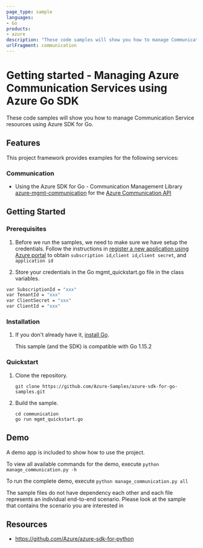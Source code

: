 ```yaml
---
page_type: sample
languages:
- Go
products:
- azure
description: "These code samples will show you how to manage Communication Service resources using Azure SDK for Go."
urlFragment: communication
---
```


# Getting started - Managing Azure Communication Services using Azure Go SDK

These code samples will show you how to manage Communication Service resources using Azure SDK for Go.

## Features

This project framework provides examples for the following services:

### Communication
* Using the Azure SDK for Go - Communication Management Library [azure-mgmt-communication](github.com/Azure/azure-sdk-for-go/services/preview/communication/mgmt/2020-08-20-preview/communication) for the [Azure Communication API](https://docs.microsoft.com/en-us/rest/api/communication/)

## Getting Started

### Prerequisites

1. Before we run the samples, we need to make sure we have setup the credentials. Follow the instructions in [register a new application using Azure portal](https://docs.microsoft.com/en-us/azure/active-directory/develop/howto-create-service-principal-portal) to obtain `subscription id`,`client id`,`client secret`, and `application id`

2. Store your credentials in the Go mgmt_quickstart.go file in the class variables.
```bash
var SubscriptionId = "xxx"
var TenantId = "xxx"
var ClientSecret = "xxx"
var ClientId = "xxx"
```

### Installation

1.  If you don't already have it, [install Go](https://golang.org/doc/install).

    This sample (and the SDK) is compatible with Go 1.15.2

### Quickstart

1.  Clone the repository.

    ```
    git clone https://github.com/Azure-Samples/azure-sdk-for-go-samples.git
    ```

2.  Build the sample.

    ```
    cd communication
    go run mgmt_quickstart.go
    ```

## Demo

A demo app is included to show how to use the project.

To view all available commands for the demo, execute `python manage_communication.py -h`

To run the complete demo, execute `python manage_communication.py all`


The sample files do not have dependency each other and each file represents an individual end-to-end scenario. Please look at the sample that contains the scenario you are interested in

## Resources

- https://github.com/Azure/azure-sdk-for-python
